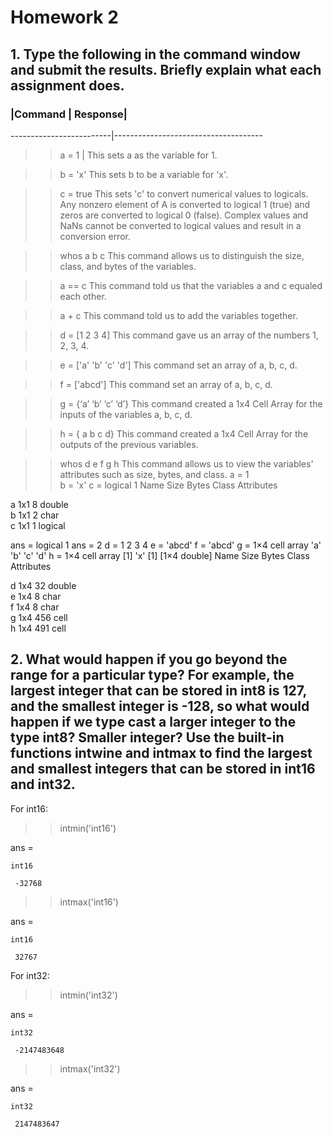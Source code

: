  # Homework 2
 ## 1. Type the following in the command window and submit the results. Briefly explain what each assignment does.
 
 ### |Command              | Response|
 -------------------------|-------------------------------------
 >> a = 1                 | This sets a as the variable for 1.
 
 >> b = 'x'                This sets b to be a variable for 'x'.
 
 >> c = true               This sets 'c' to convert numerical values to logicals. Any nonzero element of A is converted to logical 1 (true) and zeros are converted to logical 0 (false). Complex values and NaNs cannot be converted to logical values and result in a conversion error.
 
 >> whos a b c             This command allows us to distinguish the size, class, and bytes of the variables.
 
 >> a == c                 This command told us that the variables a and c equaled each other.
 
 >> a + c                  This command told us to add the variables together.
 
 >> d = [1 2 3 4]          This command gave us an array of the numbers 1, 2, 3, 4.
 
 >> e = ['a' 'b' 'c' 'd']  This command set an array of a, b, c, d.
 
 >> f = ['abcd']           This command set an array of a, b, c, d.
 
 >> g = {‘a’ ‘b’ ‘c’ ‘d’}  This command created a 1x4 Cell Array for the inputs of the variables a, b, c, d.
 
 >> h = { a b c d}         This command created a 1x4 Cell Array for the outputs of the previous variables.
 
 >> whos d e f g h         This command allows us to view the variables' attributes such as size, bytes, and class. 
 a =
      1                    
 b =
     'x'
 c =
   logical
    1
   Name      Size            Bytes  Class      Attributes
 
   a         1x1                 8  double               
   b         1x1                 2  char                 
   c         1x1                 1  logical              
 
 ans =
   logical
    1
 ans =
      2
 d =
      1     2     3     4
 e =
     'abcd'
 f =
     'abcd'
 g =
   1×4 cell array
     'a'    'b'    'c'    'd'
 h =
   1×4 cell array
     [1]    'x'    [1]    [1×4 double]
   Name      Size            Bytes  Class     Attributes
 
   d         1x4                32  double              
   e         1x4                 8  char                
   f         1x4                 8  char                
   g         1x4               456  cell                
   h         1x4               491  cell                
 
 ## 2. What would happen if you go beyond the range for a particular type? For example, the largest integer that can be stored in int8 is 127, and the smallest integer is -128, so what would happen if we type cast a larger integer to the type int8? Smaller integer? Use the built-in functions intwine and intmax to find the largest and smallest integers that can be stored in int16 and int32.
 
  For int16:
  
  >> intmin('int16')
 
  ans =
 
    int16
   
     -32768
   
  >> intmax('int16')
 
  ans =
 
    int16
   
     32767
     
  For int32:
  
  >> intmin('int32')
 
  ans =
 
    int32
   
     -2147483648
   
  >> intmax('int32')
 
  ans =
 
    int32
  
     2147483647
